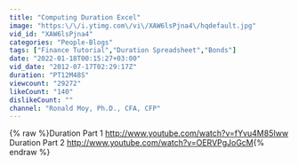 ```yaml
---
title: "Computing Duration Excel"
image: "https:\/\/i.ytimg.com\/vi\/XAW6lsPjna4\/hqdefault.jpg"
vid_id: "XAW6lsPjna4"
categories: "People-Blogs"
tags: ["Finance Tutorial","Duration Spreadsheet","Bonds"]
date: "2022-01-18T00:15:27+03:00"
vid_date: "2012-07-17T02:29:17Z"
duration: "PT12M48S"
viewcount: "29272"
likeCount: "140"
dislikeCount: ""
channel: "Ronald Moy, Ph.D., CFA, CFP"
---
```

{% raw %}Duration Part 1  <a rel="nofollow" target="blank" href="http://www.youtube.com/watch?v=fYvu4M85Iww">http://www.youtube.com/watch?v=fYvu4M85Iww</a><br />Duration Part 2  <a rel="nofollow" target="blank" href="http://www.youtube.com/watch?v=OERVPgJoGcM">http://www.youtube.com/watch?v=OERVPgJoGcM</a>{% endraw %}
